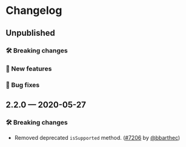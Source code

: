 # Changelog

## Unpublished

### 🛠 Breaking changes

### 🎉 New features

### 🐛 Bug fixes

## 2.2.0 — 2020-05-27

### 🛠 Breaking changes

- Removed deprecated `isSupported` method. ([#7206](https://github.com/expo/expo/pull/7206) by [@bbarthec](https://github.com/bbarthec))
